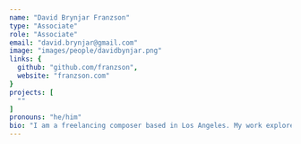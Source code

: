 ```yaml
---
name: "David Brynjar Franzson"
type: "Associate"
role: "Associate"
email: "david.brynjar@gmail.com"
image: "images/people/davidbynjar.png"
links: {
  github: "github.com/franzson",
  website: "franzson.com"
}
projects: [
  ""
]
pronouns: "he/him"
bio: "I am a freelancing composer based in Los Angeles. My work explores the overlap between the experience of performing and the experience of listening, attempting to break down the barriers between listener and performer, audience and artist. My work with machine learning is focused on the application of autoencoders as generative synthesis tools, and their use as a ghost-in-the-machine inside augmented and intelligent instruments and architectural spaces, altering and amplifying variation in how the instruments and spaces respond to the performer. On the side I co-run Carrier Records--a label for new and experimental music--with Sam Pluta, Katie Young, and Jeff Snyder."
---
```

